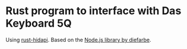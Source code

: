 Rust program to interface with Das Keyboard 5Q
==============================================

Using [rust-hidapi](https://docs.rs/hidapi).
Based on the [Node.js library by diefarbe](https://github.com/diefarbe/node-lib).
